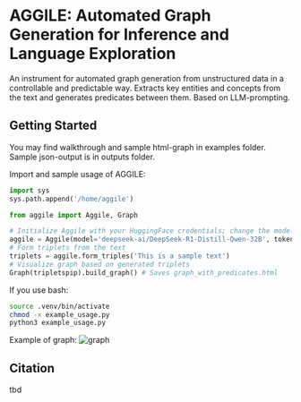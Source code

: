 # AGGILE: Automated Graph Generation for Inference and Language Exploration
An instrument for automated graph generation from unstructured data in a controllable and predictable way. Extracts key entities and concepts from the text and generates predicates between them. Based on LLM-prompting.
## Getting Started
You may find walkthrough and sample html-graph in examples folder. Sample json-output is in outputs folder.

Import and sample usage of AGGILE:
```python
import sys
sys.path.append('/home/aggile')

from aggile import Aggile, Graph

# Initialize Aggile with your HuggingFace credentials; change the model if needed
aggile = Aggile(model='deepseek-ai/DeepSeek-R1-Distill-Qwen-32B', token='YOUR TOKEN')
# Form triplets from the text
triplets = aggile.form_triples('This is a sample text')
# Visualize graph based on generated triplets
Graph(tripletspip).build_graph() # Saves graph_with_predicates.html
```
If you use bash:
```bash
source .venv/bin/activate
chmod -x example_usage.py
python3 example_usage.py
```
Example of graph:
![graph](examples/graph.jpg)

## Citation
tbd
